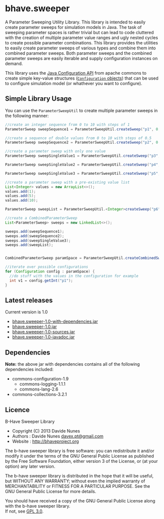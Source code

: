 bhave.sweeper
=============

A Parameter Sweeping Utility Library. This library is intended to easily create parameter sweeps for simulation models in Java. 
The task of sweeping parameter spaces is rather trivial but can lead to code cluttered with the creation of multiple parameter value ranges and
ugly nested cycles to create possible parameter combinations. This library provides the utilities to easily create parameter sweeps of various types
and combine them into combined parameter sweeps. Both parameter sweeps and the combined parameter sweeps are easily iterable and supply configuration instances on demand.

This library uses the [Java Configuration API](http://commons.apache.org/proper/commons-configuration/) from apache commons to 
create simple key-value structures ([`Configuration` objects](http://commons.apache.org/proper/commons-configuration/apidocs/index.html))
that can be used to configure simulation model (or whathever you want to configure).

## Simple Library Usage
You can use the `ParameterSweepUtil` to create multiple parameter sweeps in the following manner:

```java
//create an integer sequence from 0 to 10 with steps of 1
ParameterSweep sweepSequence1 = ParameterSweepUtil.createSweep("p1", 0, 10, 1);

//create a sequence of double values from 0 to 10 with steps of 0.5
ParameterSweep sweepSequence2 = ParameterSweepUtil.createSweep("p2", 0.0, 10.0, 0.5);

//create a parameter sweep with only one value
ParameterSweep sweepSingleValue1 = ParameterSweepUtil.createSweep("p3", 1);

ParameterSweep sweepSingleValue2 = ParameterSweepUtil.createSweep("p4", 1.0);

ParameterSweep sweepSingleValue3 = ParameterSweepUtil.createSweep("p5", "jabbas");

//create a parameter sweep with a pre-existing value list
List<Integer> values = new ArrayList<>();
values.add(1);
values.add(5);
values.add(10);

ParameterSweep sweepList = ParameterSweepUtil.<Integer>createSweep("p6", values);

//create a CombinedParameterSweep
List<ParameterSweep> sweeps = new LinkedList<>();

sweeps.add(sweepSequence1);
sweeps.add(sweepSequence2);
sweeps.add(sweepSingleValue3);
sweeps.add(sweepList);


CombinedParameterSweep paramSpace = ParameterSweepUtil.createCombinedSweep(sweeps,2);

//iterate over possible configurations
for (Configuration config : paramSpace) {
  //do stuff with the values in the configuration for example
  int v1 = config.getInt("p1");
}


```


## Latest releases

Current version is 1.0
* [bhave.sweeper-1.0-with-dependencies.jar](http://dl.dropbox.com/u/336879/Projects/Releases/bhave.sweeper/sweeper-1.0-jar-with-dependencies.jar)
* [bhave.sweeper-1.0.jar](http://dl.dropbox.com/u/336879/Projects/Releases/bhave.sweeper/sweeper-1.0.jar)
* [bhave.sweeper-1.0-sources.jar](http://dl.dropbox.com/u/336879/Projects/Releases/bhave.sweeper/sweeper-1.0-sources.jar)
* [bhave.sweeper-1.0-javadoc.jar](http://dl.dropbox.com/u/336879/Projects/Releases/bhave.sweeper/sweeper-1.0-javadoc.jar)

## Dependencies
**Note:** the above jar with dependencies contains all of the following dependencies included:
* commons-configuration-1.9
  * commons-logging-1.1.1
  * commons-lang-2.6
* commons-collections-3.2.1


## Licence
 B-Have Sweeper Library
 
 * Copyright (C) 2013 Davide Nunes 
 * Authors : Davide Nunes <davex.pt@gmail.com>
 * Website : http://bhaveproject.org
 
 The b-have sweeper library is free software: you can redistribute it and/or modify
 it under the terms of the GNU General Public License as published by
 the Free Software Foundation, either version 3 of the License, or
 (at your option) any later version.
 
 The b-have sweeper library is distributed in the hope that it will be useful,
 but WITHOUT ANY WARRANTY; without even the implied warranty of
 MERCHANTABILITY or FITNESS FOR A PARTICULAR PURPOSE.  See the
 GNU General Public License for more details.
 
 You should have received a copy of the GNU General Public License
 along with the b-have sweeper library.  
 If not, see [GPL 3.0](http://www.gnu.org/licenses/gpl.html).
